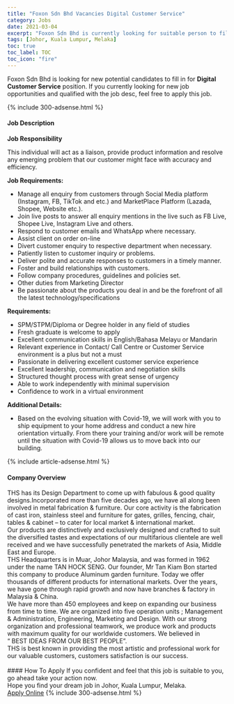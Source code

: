 ```yaml
---
title: "Foxon Sdn Bhd Vacancies Digital Customer Service" 
category: Jobs 
date: 2021-03-04 
excerpt: "Foxon Sdn Bhd is currently looking for suitable person to fill in the Digital Customer Service which based in Johor, Kuala Lumpur, Melaka" 
tags: [Johor, Kuala Lumpur, Melaka] 
toc: true 
toc_label: TOC 
toc_icon: "fire" 
--- 
```


<p>Foxon Sdn Bhd is looking for new potential candidates to fill in for <b>Digital Customer Service</b> position. If you currently looking for new job opportunities and qualified with the job desc, feel free to apply this job.
</p>{% include 300-adsense.html %} 
<div><div><h4>Job Description</h4></div><div><div><span><div><p><strong>Job Responsibility</strong></p><p>This individual will act as a liaison, provide product information and resolve any emerging problem that our customer might face with accuracy and efficiency.</p><p><strong>Job Requirements:</strong></p><ul><li>Manage all enquiry from customers through Social Media platform (Instagram, FB, TikTok and etc.) and MarketPlace Platform (Lazada, Shopee, Website etc.).</li><li>Join live posts to answer all enquiry mentions in the live such as FB Live, Shopee Live, Instagram Live and others.</li><li>Respond to customer emails and WhatsApp where necessary.</li><li>Assist client on order on-line</li><li>Divert customer enquiry to respective department when necessary.</li><li>Patiently listen to customer inquiry or problems.</li><li>Deliver polite and accurate responses to customers in a timely manner.</li><li>Foster and build relationships with customers.</li><li>Follow company procedures, guidelines and policies set.</li><li>Other duties from Marketing Director</li><li>Be passionate about the products you deal in and be the forefront of all the latest technology/specifications</li></ul><p><strong>Requirements:</strong></p><ul><li>SPM/STPM/Diploma or Degree holder in any field of studies&#160;</li><li>Fresh graduate is welcome to apply</li><li>Excellent communication skills in English/Bahasa Melayu or Mandarin</li><li>Relevant experience in Contact/ Call Centre or Customer Service environment is a plus but not a must</li><li>Passionate in delivering excellent customer service experience</li><li>Excellent leadership, communication and negotiation skills</li><li>Structured thought process with great sense of urgency</li><li>Able to work independently with minimal supervision</li><li>Confidence to work in a virtual environment</li></ul><p><strong>Additional Details:</strong></p><ul><li>Based on the evolving situation with Covid-19, we will work with you to ship equipment to your home address and conduct a new hire orientation virtually. From there your training and/or work will be remote until the situation with Covid-19 allows us to move back into our building.</li></ul></div></span></div></div></div> 
{% include article-adsense.html %} 
<div><div><h4>Company Overview</h4></div><div><div><span><div><div>THS has its Design Department to come up with fabulous &amp; good quality designs.Incorporated more than five decades ago, we have all along been involved in metal fabrication &amp; furniture. Our core activity is the fabrication of cast iron, stainless steel and furniture for gates, grilles, fencing, chair, tables &amp; cabinet &#8211; to cater for local market &amp; international market.<br>
Our products are distinctively and exclusively designed and crafted to suit the diversified tastes and expectations of our multifarious clientele are well received and we have successfully penetrated the markets of Asia, Middle East and Europe.<br>
THS Headquarters is in Muar, Johor Malaysia, and was formed in 1962 under the name TAN HOCK SENG. Our founder, Mr Tan Kiam Bon started this company to produce Aluminum garden furniture. Today we offer thousands of different products for international markets. Over the years, we have gone through rapid growth and now have branches &amp; factory in Malaysia &amp; China.<br>
We have more than 450 employees and keep on expanding our business from time to time. We are organized into five operation units ; Management &amp; Administration, Engineering, Marketing and Design. With our strong organization and professional teamwork, we produce work and products with maximum quality for our worldwide customers. We believed in<br>
&#8220; BEST IDEAS FROM OUR BEST PEOPLE&#8221;.<br>
THS is best known in providing the most artistic and professional work for our valuable customers, customers satisfaction is our success.<br>
&#160;</div></div></span></div></div></div> 
#### How To Apply 
If you confident and feel that this job is suitable to you, go ahead take your action now. <br/> 
Hope you find your dream job in Johor, Kuala Lumpur, Melaka. <br/> 
<a href="https://www.jobstreet.com.my/en/job/digital-customer-service-4497695?jobId=jobstreet-my-job-4497695&" class="btn btn--info" target="_blank" rel="nofollow noopenner">Apply Online</a> 
{% include 300-adsense.html %} 